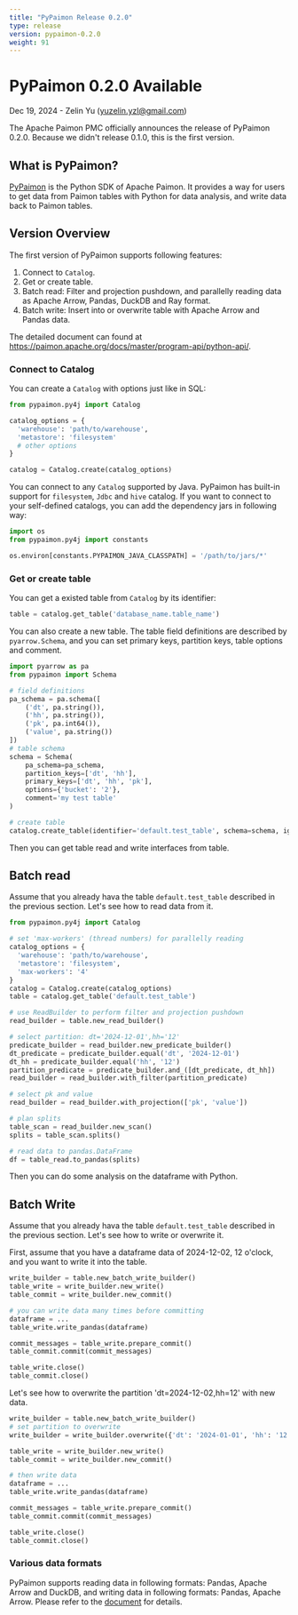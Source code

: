```yaml
---
title: "PyPaimon Release 0.2.0"
type: release
version: pypaimon-0.2.0
weight: 91
---
```


# PyPaimon 0.2.0 Available

Dec 19, 2024 - Zelin Yu (yuzelin.yzl@gmail.com)

The Apache Paimon PMC officially announces the release of PyPaimon 0.2.0. Because we didn't release 0.1.0,
this is the first version.

## What is PyPaimon?

[PyPaimon](https://github.com/apache/paimon-python) is the Python SDK of Apache Paimon. It provides a way
for users to get data from Paimon tables with Python for data analysis, and write data back to Paimon tables.

## Version Overview

The first version of PyPaimon supports following features:

1. Connect to `Catalog`.
2. Get or create table.
3. Batch read: Filter and projection pushdown, and parallelly reading data as Apache Arrow, Pandas, DuckDB and Ray format.
4. Batch write: Insert into or overwrite table with Apache Arrow and Pandas data.

The detailed document can found at https://paimon.apache.org/docs/master/program-api/python-api/.

### Connect to Catalog

You can create a `Catalog` with options just like in SQL:

```python
from pypaimon.py4j import Catalog

catalog_options = {
  'warehouse': 'path/to/warehouse',
  'metastore': 'filesystem'
  # other options
}

catalog = Catalog.create(catalog_options)
```

You can connect to any `Catalog` supported by Java. PyPaimon has built-in support for `filesystem`, `Jdbc` and `hive` catalog.
If you want to connect to your self-defined catalogs, you can add the dependency jars in following way:

```python
import os
from pypaimon.py4j import constants

os.environ[constants.PYPAIMON_JAVA_CLASSPATH] = '/path/to/jars/*'
```

### Get or create table

You can get a existed table from `Catalog` by its identifier:

```python
table = catalog.get_table('database_name.table_name')
```

You can also create a new table. The table field definitions are described by `pyarrow.Schema`, and you can set primary keys,
partition keys, table options and comment.

```python
import pyarrow as pa
from pypaimon import Schema

# field definitions
pa_schema = pa.schema([
    ('dt', pa.string()),
    ('hh', pa.string()),
    ('pk', pa.int64()),
    ('value', pa.string())
])
# table schema
schema = Schema(
    pa_schema=pa_schema, 
    partition_keys=['dt', 'hh'],
    primary_keys=['dt', 'hh', 'pk'],
    options={'bucket': '2'},
    comment='my test table'
)

# create table 
catalog.create_table(identifier='default.test_table', schema=schema, ignore_if_exists=False)
```

Then you can get table read and write interfaces from table.

## Batch read

Assume that you already hava the table `default.test_table` described in the previous section. Let's see how to read data from it.

```python
from pypaimon.py4j import Catalog

# set 'max-workers' (thread numbers) for parallelly reading
catalog_options = {
  'warehouse': 'path/to/warehouse',
  'metastore': 'filesystem',
  'max-workers': '4'
}
catalog = Catalog.create(catalog_options)
table = catalog.get_table('default.test_table')

# use ReadBuilder to perform filter and projection pushdown
read_builder = table.new_read_builder()

# select partition: dt='2024-12-01',hh='12'
predicate_builder = read_builder.new_predicate_builder()
dt_predicate = predicate_builder.equal('dt', '2024-12-01')
dt_hh = predicate_builder.equal('hh', '12')
partition_predicate = predicate_builder.and_([dt_predicate, dt_hh])
read_builder = read_builder.with_filter(partition_predicate)

# select pk and value
read_builder = read_builder.with_projection(['pk', 'value'])

# plan splits
table_scan = read_builder.new_scan()
splits = table_scan.splits()

# read data to pandas.DataFrame
df = table_read.to_pandas(splits)
```

Then you can do some analysis on the dataframe with Python.

## Batch Write

Assume that you already hava the table `default.test_table` described in the previous section. Let's see how to write or overwrite it.

First, assume that you have a dataframe data of 2024-12-02, 12 o'clock, and you want to write it into the table.

```python
write_builder = table.new_batch_write_builder()
table_write = write_builder.new_write()
table_commit = write_builder.new_commit()

# you can write data many times before committing
dataframe = ...
table_write.write_pandas(dataframe)

commit_messages = table_write.prepare_commit()
table_commit.commit(commit_messages)

table_write.close()
table_commit.close()
```

Let's see how to overwrite the partition 'dt=2024-12-02,hh=12' with new data.
```python
write_builder = table.new_batch_write_builder()
# set partition to overwrite
write_builder = write_builder.overwrite({'dt': '2024-01-01', 'hh': '12'})

table_write = write_builder.new_write()
table_commit = write_builder.new_commit()

# then write data
dataframe = ...
table_write.write_pandas(dataframe)

commit_messages = table_write.prepare_commit()
table_commit.commit(commit_messages)

table_write.close()
table_commit.close()
```

### Various data formats

PyPaimon supports reading data in following formats: Pandas, Apache Arrow and DuckDB, and writing data in following
formats: Pandas, Apache Arrow. Please refer to the [document](https://paimon.apache.org/docs/master/program-api/python-api/) for details.
